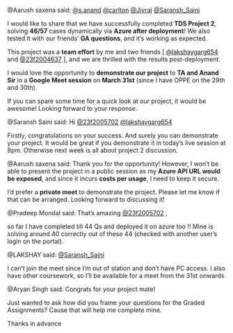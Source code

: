 @Aarush saxena said: [@s.anand](/u/s.anand) [@carlton](/u/carlton) [@Jivraj](/u/jivraj) [@Saransh\_Saini](/u/saransh_saini)


I would like to share that we have successfully completed **TDS Project 2**, solving **46/57** cases dynamically via **Azure after deployment**! We also tested it with our friends’ **GA questions**, and it’s working as expected.


This project was a **team effort** by me and two friends \[ [@lakshaygarg654](/u/lakshaygarg654) and [@23f2004637](/u/23f2004637) ], and we are thrilled with the results post\-deployment.


I would love the opportunity to **demonstrate our project** to **TA and Anand Sir** in a **Google Meet session** on **March 31st** (since I have OPPE on the 29th and 30th).


If you can spare some time for a quick look at our project, it would be awesome! Looking forward to your response.


@Saransh Saini said: Hi [@23f2005702](/u/23f2005702) [@lakshaygarg654](/u/lakshaygarg654)  

Firstly, congratulations on your success. And surely you can demonstrate your project. It would be great if you demonstrate it in today’s live session at 8pm. Otherwise next week is all about project 2 discussion.


@Aarush saxena said: Thank you for the opportunity! However, I won’t be able to present the project in a public session as my **Azure API URL would be exposed**, and since it incurs **costs per usage**, I need to keep it secure.


I’d prefer a **private meet** to demonstrate the project. Please let me know if that can be arranged. Looking forward to discussing it!


@Pradeep Mondal said: That’s amazing [@23f2005702](/u/23f2005702) ,  

so far I have completed till 44 Qs and deployed it on azure too !! Mine is solving around 40 correctly out of these 44 (checked with another user’s login on the portal).


@LAKSHAY said: [@Saransh\_Saini](/u/saransh_saini)  

I can’t join the meet since I’m out of station and don’t have PC access. I also have other coursework, so I’ll be available for a meet from the 31st onwards


@Aryan Singh said: Congrats for your project mate!  

Just wanted to ask how did you frame your questions for the Graded Assignments? Cause that will help me complete mine.  

Thanks in advance

